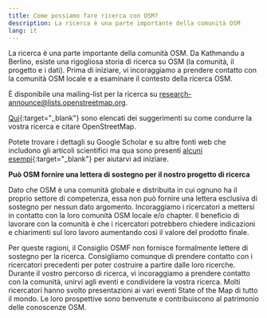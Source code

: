 ```yaml
---
title: Come possiamo fare ricerca con OSM?
description: La ricerca è una parte importante della comunità OSM
lang: it
---
```


La ricerca è una parte importante della comunità OSM. Da Kathmandu a Berlino, esiste una rigogliosa storia di ricerca su OSM (la comunità, il progetto e i dati). Prima di iniziare, vi incoraggiamo a prendere contatto con la comunità OSM locale e a esaminare il contesto della ricerca OSM.

È disponibile una mailing-list per la ricerca su <a href="mailto:research-announce@lists.openstreetmap.org">research-announce@lists.openstreetmap.org</a>.

[Qui](https://wiki.openstreetmap.org/wiki/Researcher_Information){:target="_blank"} sono elencati dei suggerimenti su come condurre la vostra ricerca e citare OpenStreetMap.

Potete trovare i dettagli su Google Scholar e su altre fonti web che includono gli articoli scientifici ma qua sono presenti [alcuni esempi](https://wiki.openstreetmap.org/wiki/Research){:target="_blank"} per aiutarvi ad iniziare.

**Può OSM fornire una lettera di sostegno per il nostro progetto di ricerca**

Dato che OSM è una comunità globale e distribuita in cui ognuno ha il proprio settore di competenza, essa non può fornire una lettera esclusiva di sostegno per nessun dato argomento. Incoraggiamo i ricercatori a mettersi in contatto con la loro comunità OSM locale e/o chapter. Il beneficio  di lavorare con la comunità è che i ricercatori potrebbero chiedere indicazioni e chiarimenti sul loro lavoro aumentando così il valore del prodotto finale.

Per queste ragioni, il Consiglio OSMF non fornisce formalmente lettere di sostegno per la ricerca. Consigliamo comunque di prendere contatto con i ricercatori precedenti per poter costruire a partire dalle loro ricerche. Durante il vostro percorso di ricerca, vi incoraggiamo a prendere contatto con la comunità, unirvi agli eventi e condividere la vostra ricerca. Molti ricercatori hanno svolto presentazioni ai vari eventi State of the Map di tutto il mondo. Le loro prospettive sono benvenute e contribuiscono al patrimonio delle conoscenze OSM.

